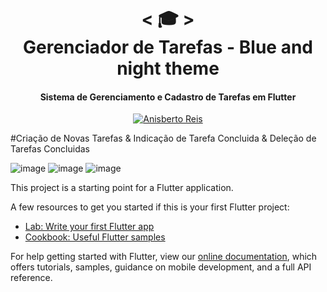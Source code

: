 <h1 align="center">
    < 🎓 > <br>
  Gerenciador de Tarefas - Blue and night theme
</h1>
<h4 align="center">
Sistema de Gerenciamento e Cadastro de Tarefas em Flutter
</h4>

<p align="center">
  <a href="https://github.com/anisberto">
    <img alt="Anisberto Reis" src="https://img.shields.io/badge/Anisberto Reis-Dev-blue">
  </a>
</p>

#Criação de Novas Tarefas & Indicação de Tarefa Concluida & Deleção de Tarefas Concluidas

![image](https://user-images.githubusercontent.com/46682639/101687074-bc87ba00-3a48-11eb-9821-6d64641d53f1.png)
![image](https://user-images.githubusercontent.com/46682639/101686022-420a6a80-3a47-11eb-847c-45b88317f1b9.png)
![image](https://user-images.githubusercontent.com/46682639/101686184-78e08080-3a47-11eb-9563-9943184b06f6.png)


This project is a starting point for a Flutter application.

A few resources to get you started if this is your first Flutter project:

- [Lab: Write your first Flutter app](https://flutter.dev/docs/get-started/codelab)
- [Cookbook: Useful Flutter samples](https://flutter.dev/docs/cookbook)

For help getting started with Flutter, view our
[online documentation](https://flutter.dev/docs), which offers tutorials,
samples, guidance on mobile development, and a full API reference.
